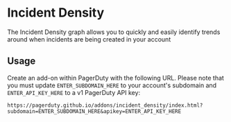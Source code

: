 # Incident Density

The Incident Density graph allows you to quickly and easily identify trends around when incidents are being created in your account

## Usage

Create an add-on within PagerDuty with the following URL. Please note that you must update `ENTER_SUBDOMAIN_HERE` to your account's subdomain and `ENTER_API_KEY_HERE` to a v1 PagerDuty API key:

```
https://pagerduty.github.io/addons/incident_density/index.html?subdomain=ENTER_SUBDOMAIN_HERE&apikey=ENTER_API_KEY_HERE
```
